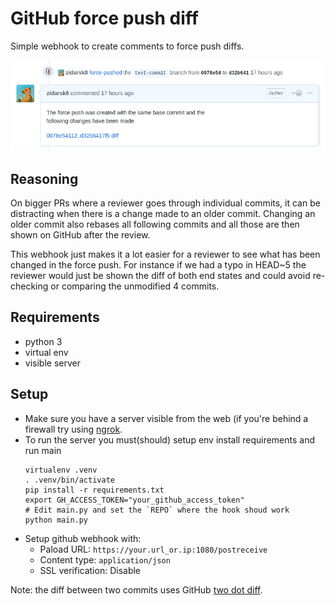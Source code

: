 # GitHub force push diff

Simple webhook to create comments to force push diffs.

![Missing example](example.png)

Reasoning
---------
On bigger PRs where a reviewer goes through individual commits, it can be
distracting when there is a change made to an older commit. Changing an older
commit also rebases all following commits and all those are then shown on 
GitHub after the review. 

This webhook just makes it a lot easier for a reviewer to see what has been
changed in the force push. For instance if we had a typo in HEAD~5 the reviewer
would just be shown the diff of both end states and could avoid re-checking or
comparing the unmodified 4 commits.

Requirements
------------

- python 3
- virtual env
- visible server

Setup
-----

- Make sure you have a server visible from the web (if you're behind a firewall
  try using [ngrok](https://ngrok.com/).
- To run the server you must(should) setup env install requirements and run main
  ```
  virtualenv .venv
  . .venv/bin/activate
  pip install -r requirements.txt
  export GH_ACCESS_TOKEN="your_github_access_token"
  # Edit main.py and set the `REPO` where the hook shoud work
  python main.py
  ```
- Setup github webhook with:
  - Paload URL: `https://your.url_or.ip:1080/postreceive`
  - Content type: `application/json`
  - SSL verification: Disable



Note: the diff between two commits uses GitHub 
[two dot diff](https://github.blog/changelog/2018-09-18-two-dot-comparison/). 
